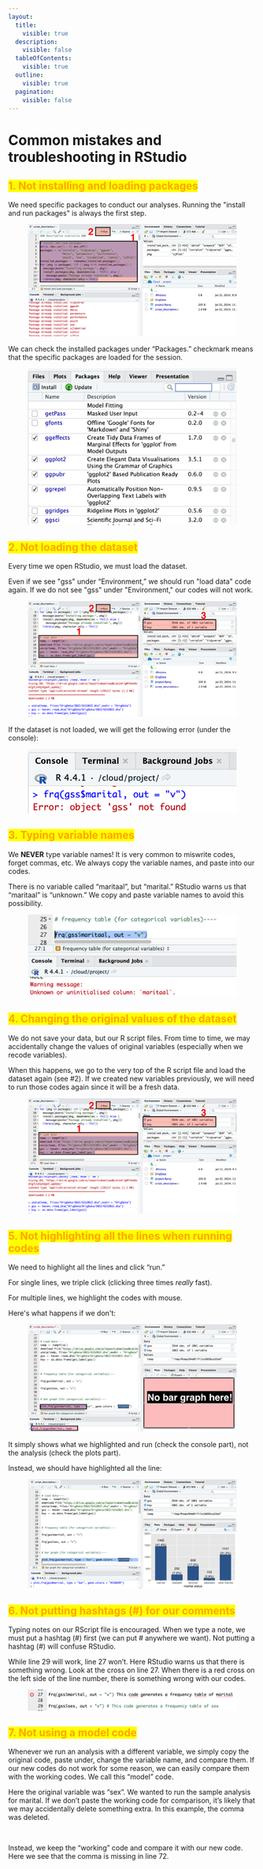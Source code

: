 ```yaml
---
layout:
  title:
    visible: true
  description:
    visible: false
  tableOfContents:
    visible: true
  outline:
    visible: true
  pagination:
    visible: false
---
```


# Common mistakes and troubleshooting in RStudio

## <mark style="color:orange;">1. Not installing and loading packages</mark>

We need specific packages to conduct our analyses. Running the "install and run packages" is always the first step.

<figure><img src="../../../.gitbook/assets/image (3).png" alt=""><figcaption></figcaption></figure>

We can check the installed packages under “Packages.” checkmark means that the specific packages are loaded for the session.

<figure><img src="../../../.gitbook/assets/image (4).png" alt=""><figcaption></figcaption></figure>

## <mark style="color:orange;">2. Not loading the dataset</mark>

Every time we open RStudio, we must load the dataset.

Even if we see "gss" under “Environment,” we should run "load data" code again. If we do not see "gss" under "Environment," our codes will not work.

<figure><img src="../../../.gitbook/assets/image (5).png" alt=""><figcaption></figcaption></figure>

If the dataset is not loaded, we will get the following error (under the console):

<figure><img src="../../../.gitbook/assets/image (6).png" alt=""><figcaption></figcaption></figure>

## <mark style="color:orange;">3. Typing variable names</mark>

We **NEVER** type variable names! It is very common to miswrite codes, forget commas, etc. We always copy the variable names, and paste into our codes.

There is no variable called “maritaal”, but “marital.” RStudio warns us that “maritaal” is “unknown.” We copy and paste variable names to avoid this possibility.

<figure><img src="../../../.gitbook/assets/image (8).png" alt=""><figcaption></figcaption></figure>

## <mark style="color:orange;">4. Changing the original values of the dataset</mark>

We do not save your data, but our R script files. From time to time, we may accidentally change the values of original variables (especially when we recode variables).&#x20;

When this happens, we go to the very top of the R script file and load the dataset again (see #2). If we created new variables previously, we will need to run those codes again since it will be a fresh data.

<figure><img src="../../../.gitbook/assets/ss_2024-07-22 11.20.29.png" alt=""><figcaption></figcaption></figure>

## <mark style="color:orange;">5. Not highlighting all the lines when running codes</mark>

We need to highlight all the lines and click “run.”

For single lines, we triple click (clicking three times _really_ fast).

For multiple lines, we highlight the codes with mouse.

Here's what happens if we don't:

<figure><img src="../../../.gitbook/assets/image (1) (1).png" alt=""><figcaption></figcaption></figure>

It simply shows what we highlighted and run (check the console part), not the analysis (check the plots part).

Instead, we should have highlighted all the line:

<figure><img src="../../../.gitbook/assets/ss_2024-07-22 11.41.45.png" alt=""><figcaption></figcaption></figure>

## <mark style="color:orange;">6. Not putting hashtags (#) for our comments</mark>

Typing notes on our RScript file is encouraged. When we type a note, we must put a hashtag (#) first (we can put # anywhere we want). Not putting a hashtag (#) will confuse RStudio.

While line 29 will work, line 27 won’t. Here RStudio warns us that there is something wrong. Look at the cross on line 27. When there is a red cross on the left side of the line number, there is something wrong with our codes.

<figure><img src="../../../.gitbook/assets/image (2).png" alt=""><figcaption></figcaption></figure>

## <mark style="color:orange;">7. Not using a model code</mark>

Whenever we run an analysis with a different variable, we simply copy the original code, paste under, change the variable name, and compare them. If our new codes do not work for some reason, we can easily compare them with the working codes. We call this “model” code.

Here the original variable was “sex”. We wanted to run the sample analysis for marital. If we don’t paste the working code for comparison, it’s likely that we may accidentally delete something extra. In this example, the comma was deleted.

<figure><img src="https://lh5.googleusercontent.com/8FzDZFIPE3crXndqIywZ_1s9UD5I77dY1tPU0Xf1vwoRxG3AIlPIVdJw5a4_44iOt9qQCDbqAubR-Bw9E3ACoyOnMByZVJxwTusZh9eJ-K0DkH7f_pDoz76xLYauYGs6dmBQ4X2_lfali6whV6WnlQ" alt=""><figcaption></figcaption></figure>

Instead, we keep the “working” code and compare it with our new code. Here we see that the comma is missing in line 72.

<figure><img src="https://lh4.googleusercontent.com/U0yDED2phXUKh8jLl-x-855f81a7BL1gVB36pNTsX3-62lMG5pFL4qDWv5w9lJDAV3VYfU5ZSbXFFzlAtfJueqpcX42XFp0FFF-0CVd5Vnu16_PRjVHI03KJuTXyAygK9I-qZ8NUvOKxGs45GrS3sA" alt=""><figcaption></figcaption></figure>
